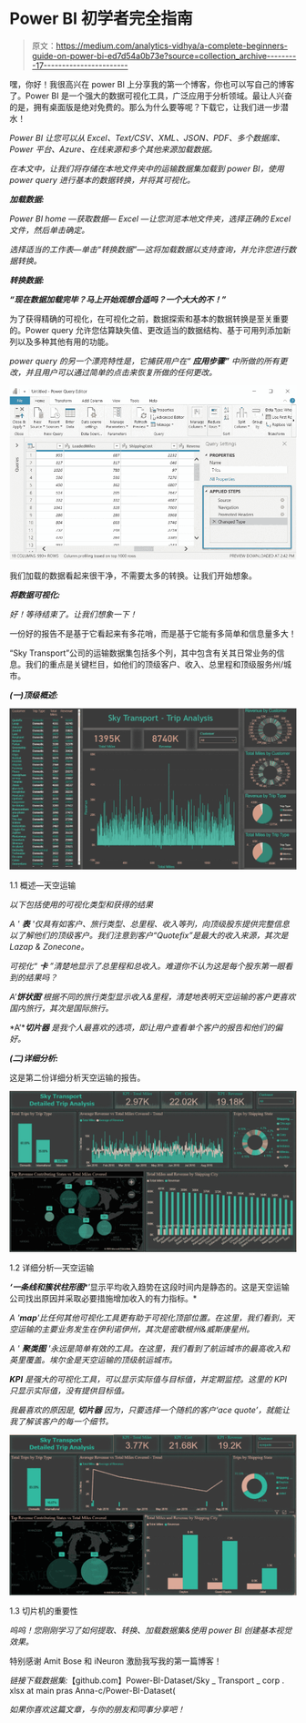 # Power BI 初学者完全指南

> 原文：<https://medium.com/analytics-vidhya/a-complete-beginners-guide-on-power-bi-ed7d54a0b73e?source=collection_archive---------17----------------------->

嘿，你好！我很高兴在 power BI 上分享我的第一个博客，你也可以写自己的博客了。Power BI 是一个强大的数据可视化工具，广泛应用于分析领域。最让人兴奋的是，拥有桌面版是绝对免费的。那么为什么要等呢？下载它，让我们进一步潜水！

*Power BI 让您可以从 Excel、Text/CSV、XML、JSON、PDF、多个数据库、Power 平台、Azure、在线来源和多个其他来源加载数据。*

*在本文中，让我们将存储在本地文件夹中的运输数据集加载到 power BI，使用 power query 进行基本的数据转换，并将其可视化。*

***加载数据:***

*Power BI home —获取数据— Excel —让您浏览本地文件夹，选择正确的 Excel 文件，然后单击确定。*

*选择适当的工作表—单击“转换数据”—这将加载数据以支持查询，并允许您进行数据转换。*

***转换数据:***

***“现在数据加载完毕？马上开始观想合适吗？一个大大的不！”***

为了获得精确的可视化，在可视化之前，数据探索和基本的数据转换是至关重要的。Power query 允许您估算缺失值、更改适当的数据结构、基于可用列添加新列以及多种其他有用的功能。

*power query 的另一个漂亮特性是，它捕获用户在“* ***应用步骤”*** *中所做的所有更改，并且用户可以通过简单的点击来恢复所做的任何更改。*

![](img/3a7986b0f72bd44b9c6176ce99489fc6.png)

我们加载的数据看起来很干净，不需要太多的转换。让我们开始想象。

***将数据可视化:***

*好！等待结束了。让我们想象一下！*

一份好的报告不是基于它看起来有多花哨，而是基于它能有多简单和信息量多大！

“Sky Transport”公司的运输数据集包括多个列，其中包含有关其日常业务的信息。我们的重点是关键栏目，如他们的顶级客户、收入、总里程和顶级服务州/城市。

***(一)顶级概述:***

![](img/6809f295913375101ca7237f2fec1329.png)

1.1 概述—天空运输

*以下包括使用的可视化类型和获得的结果*

*A '* ***表*** *'仅具有如客户、旅行类型、总里程、收入等列，向顶级股东提供完整信息以了解他们的顶级客户。我们注意到客户“Quotefix”是最大的收入来源，其次是 Lazap & Zonecone。*

*可视化“* ***卡*** *”清楚地显示了总里程和总收入。难道你不认为这是每个股东第一眼看到的结果吗？*

*A’****饼状图****’根据不同的旅行类型显示收入&里程，清楚地表明天空运输的客户更喜欢国内旅行，其次是国际旅行。*

*A’****切片器*** *是我个人最喜欢的选项，即让用户查看单个客户的报告和他们的偏好。*

***(二)详细分析:***

这是第二份详细分析天空运输的报告。

![](img/74cc0bea0946e9316141e6662ed55ca5.png)

1.2 详细分析—天空运输

***‘一条线和簇状柱形图****’显示平均收入趋势在这段时间内是静态的。这是天空运输公司找出原因并采取必要措施增加收入的有力指标。*

*A '****map****'比任何其他可视化工具更有助于可视化顶部位置。在这里，我们看到，天空运输的主要业务发生在伊利诺伊州，其次是密歇根州&威斯康星州。*

*A '* ***聚类图*** *'永远是简单有效的工具。在这里，我们看到了航运城市的最高收入和英里覆盖。埃尔金是天空运输的顶级航运城市。*

***KPI*** *是强大的可视化工具，可以显示实际值与目标值，并定期监控。这里的 KPI 只显示实际值，没有提供目标值。*

*我最喜欢的原因是,* ***切片器*** *因为，只要选择一个随机的客户‘ace quote’，就能让我了解该客户的每一个细节。*

![](img/80a527601604c301920bb2c551e611e5.png)

1.3 切片机的重要性

*呜呜！您刚刚学习了如何提取、转换、加载数据集&使用 power BI 创建基本视觉效果。*

特别感谢 Amit Bose 和 iNeuron 激励我写我的第一篇博客！

*链接下载数据集:*【github.com】Power-BI-Dataset/Sky _ Transport _ corp . xlsx at main pras Anna-c/Power-BI-Dataset(

*如果你喜欢这篇文章，与你的朋友和同事分享吧！*